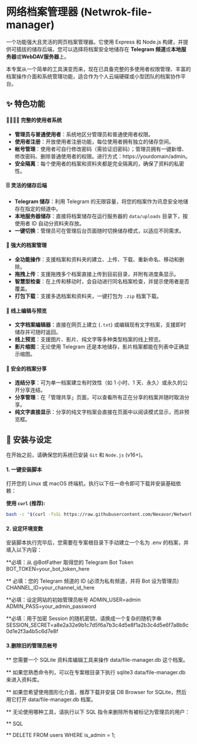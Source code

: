 # 网络档案管理器 (Netwrok-file-manager)

一个功能强大且灵活的网页档案管理器。它使用 Express 和 Node.js 构建，并提供可插拔的储存后端，您可以选择将档案安全地储存在 **Telegram 频道**或**本地服务器**或**WebDAV服务器**上。

本专案从一个简单的工具演变而来，现在已具备完整的多使用者权限管理、丰富的档案操作介面和系统管理功能，适合作为个人云端硬碟或小型团队的档案协作平台。

## ✨ 特色功能

#### 👨‍👩‍👧‍👦 完整的使用者系统

* **管理员与普通使用者**：系统地区分管理员和普通使用者权限。
* **使用者注册**：开放使用者注册功能，每位使用者拥有独立的储存空间。
* **帐号管理**：使用者可自行修改密码（需验证旧密码）；管理员拥有一键新增、修改密码、删除普通使用者的权限。进行方式：https://yourdomain/admin。
* **安全隔离**：每个使用者的档案和资料夹都是完全隔离的，确保了资料的私密性。

#### 🗄️ 灵活的储存后端

* **Telegram 储存**：利用 Telegram 的无限容量，将您的档案作为讯息安全地储存在指定的频道中。
* **本地服务器储存**：直接将档案储存在运行服务器的 `data/uploads` 目录下，按使用者 ID 自动分资料夹存放。
* **一键切换**：管理员可在管理后台页面随时切换储存模式，以适应不同需求。

#### 📂 强大的档案管理

* **全功能操作**：支援档案和资料夹的建立、上传、下载、重新命名、移动和删除。
* **拖拽上传**：支援拖拽多个档案直接上传到目前目录，并附有进度条显示。
* **智慧型检查**：在上传和移动时，会自动进行同名档案检查，并提示使用者是否覆盖。
* **打包下载**：支援多选档案和资料夹，一键打包为 `.zip` 档案下载。

#### 📝 线上编辑与预览

* **文字档案编辑器**：直接在网页上建立 (`.txt`) 或编辑现有文字档案，支援即时储存并可随时返回。
* **线上预览**：支援图片、影片、纯文字等多种类型档案的线上预览。
* **影片缩图**：无论使用 Telegram 还是本地储存，影片档案都能在列表中正确显示缩图。

#### 🔗 安全的档案分享

* **连结分享**：可为单一档案建立有时效性（如 1 小时、1 天、永久）或永久的公开分享连结。
* **分享管理**：在「管理共享」页面，可以查看所有正在分享的档案并随时取消分享。
* **纯文字直接显示**：分享的纯文字档案会直接在页面中以阅读模式显示，而非预览框。

## 🚀 安装与设定

在开始之前，请确保您的系统已安装 `Git` 和 `Node.js` (v16+)。

#### 1. 一键安装脚本

打开您的 Linux 或 macOS 终端机，执行以下任一命令即可下载并安装基础依赖：

**使用 `curl` (推荐):**
```bash
bash -c "$(curl -fsSL https://raw.githubusercontent.com/Nexavor/NetworkFileManger/master/install.sh)"
 ```
#### 2. 设定环境变数
安装脚本执行完毕后，您需要在专案根目录下手动建立一个名为 .env 的档案，并填入以下内容：

**必填：从 @BotFather 取得您的 Telegram Bot Token
BOT_TOKEN=your_bot_token_here

** 必填：您的 Telegram 频道的 ID (必须为私有频道，并将 Bot 设为管理员)
CHANNEL_ID=your_channel_id_here

**必填：设定网站的初始管理员帐号
ADMIN_USER=admin
ADMIN_PASS=your_admin_password

**必填：用于加密 Session 的随机密钥，请换成一个复杂的随机字串
SESSION_SECRET=a8e2a32e9b1c7d5f6a7b3c4d5e8f1a2b3c4d5e6f7a8b9c0d1e2f3a4b5c6d7e8f

#### 3.删除旧的管理员帐号

** 您需要一个 SQLite 资料库编辑工具来操作 data/file-manager.db 这个档案。

** 如果您熟悉命令列，可以在专案根目录下执行 sqlite3 data/file-manager.db 来进入资料库。

** 如果您希望使用图形化介面，推荐下载并安装 DB Browser for SQLite，然后用它打开 data/file-manager.db 档案。

** 无论使用哪种工具，请执行以下 SQL 指令来删除所有被标记为管理员的用户：

** SQL

** DELETE FROM users WHERE is_admin = 1;
